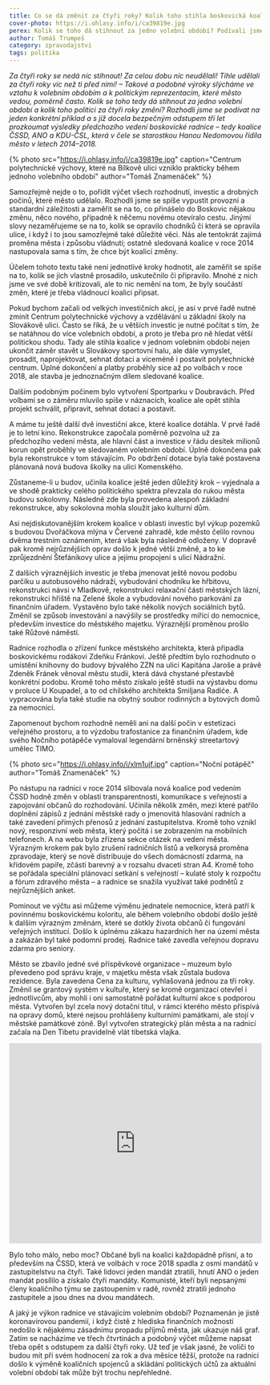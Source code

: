 ```yaml
---
title: Co se dá změnit za čtyři roky? Kolik toho stihla boskovická koalice z let 2014–2018
cover-photo: https://i.ohlasy.info/i/ca39819e.jpg
perex: Kolik se toho dá stihnout za jedno volební období? Podívali jsme se na jeden konkrétní příklad a výsledky předchozího vedení boskovické radnice.
author: Tomáš Trumpeš
category: zpravodajství
tags: politika
---
```


*Za čtyři roky se nedá nic stihnout! Za celou dobu nic neudělali! Tihle udělali za čtyři roky víc než ti před nimi! – Takové a podobné výroky slýcháme ve vztahu k volebním obdobím a k politickým reprezentacím, které město vedou, poměrně často. Kolik se toho tedy dá stihnout za jedno volební období a kolik toho politici za čtyři roky změní? Rozhodli jsme se podívat na jeden konkrétní příklad a s již docela bezpečným odstupem tří let prozkoumat výsledky předchozího vedení boskovické radnice – tedy koalice ČSSD, ANO a KDU-ČSL, která v čele se starostkou Hanou Nedomovou řídila město v letech 2014–2018.*

{% photo src="https://i.ohlasy.info/i/ca39819e.jpg" caption="Centrum polytechnické výchovy, které na Bílkově ulici vzniklo prakticky během jednoho volebního období" author="Tomáš Znamenáček" %}

Samozřejmě nejde o to, pořídit výčet všech rozhodnutí, investic a drobných počinů, které město udělalo. Rozhodli jsme se spíše vypustit provozní a standardní záležitosti a zaměřit se na to, co přinášelo do Boskovic nějakou změnu, něco nového, případně k něčemu novému otevíralo cestu. Jinými slovy nezaměřujeme se na to, kolik se opravilo chodníků či která se opravila ulice, i když i to jsou samozřejmě také důležité věci. Nás ale tentokrát zajímá proměna města i způsobu vládnutí; ostatně sledovaná koalice v roce 2014 nastupovala sama s tím, že chce být koalicí změny.

Účelem tohoto textu také není jednotlivé kroky hodnotit, ale zaměřit se spíše na to, kolik se jich vlastně prosadilo, uskutečnilo či připravilo. Mnohé z nich jsme ve své době kritizovali, ale to nic nemění na tom, že byly součástí změn, které je třeba vládnoucí koalici připsat.

Pokud bychom začali od velkých investičních akcí, je asi v prvé řadě nutné zmínit Centrum polytechnické výchovy a vzdělávání u základní školy na Slovákově ulici. Často se říká, že u větších investic je nutné počítat s tím, že se natáhnou do více volebních období, a proto je třeba pro ně hledat větší politickou shodu. Tady ale stihla koalice v jednom volebním období nejen ukončit záměr stavět u Slovákovy sportovní halu, ale dále vymyslet, prosadit, naprojektovat, sehnat dotaci a víceméně i postavit polytechnické centrum. Úplné dokončení a platby proběhly sice až po volbách v roce 2018, ale stavba je jednoznačným dílem sledované koalice.

Dalším podobným počinem bylo vytvoření Sportparku v Doubravách. Před volbami se o záměru mluvilo spíše v náznacích, koalice ale opět stihla projekt schválit, připravit, sehnat dotaci a postavit.

A máme tu ještě další dvě investiční akce, které koalice dotáhla. V prvé řadě je to letní kino. Rekonstrukce započala poměrně pozvolna už za předchozího vedení města, ale hlavní část a investice v řádu desítek milionů korun opět proběhly ve sledovaném volebním období. Úplně dokončena pak byla rekonstrukce v tom stávajícím. Po obdržení dotace byla také postavena plánovaná nová budova školky na ulici Komenského.

Zůstaneme-li u budov, učinila koalice ještě jeden důležitý krok – vyjednala a ve shodě prakticky celého politického spektra převzala do rukou města budovu sokolovny. Následně zde byla provedena alespoň základní rekonstrukce, aby sokolovna mohla sloužit jako kulturní dům.

Asi nejdiskutovanějším krokem koalice v oblasti investic byl výkup pozemků s budovou Dvořáčkova mlýna v Červené zahradě, kde město čelilo rovnou dvěma trestním oznámením, která však byla následně odloženy. V dopravě pak kromě nejrůznějších oprav došlo k jedné větší změně, a to ke zprůjezdnění Štefánikovy ulice a jejímu propojení s ulicí Nádražní.

Z dalších výraznějších investic je třeba jmenovat ještě novou podobu parčíku u autobusového nádraží, vybudování chodníku ke hřbitovu, rekonstrukci návsi v Mladkově, rekonstrukci relaxační části městských lázní, rekonstrukci hřiště na Zelené škole a vybudování nového parkování za finančním úřadem. Vystavěno bylo také několik nových sociálních bytů. Změnil se způsob investování a navýšily se prostředky mířící do nemocnice, především investice do městského majetku. Výraznější proměnou prošlo také Růžové náměstí.

Radnice rozhodla o zřízení funkce městského architekta, která připadla boskovickému rodákovi Zdeňku Fránkovi. Ještě předtím bylo rozhodnuto o umístění knihovny do budovy bývalého ZZN na ulici Kapitána Jaroše a právě Zdeněk Fránek věnoval městu studii, která dává chystané přestavbě konkrétní podobu. Kromě toho město získalo ještě studii na výstavbu domu v proluce U Koupadel, a to od chilského architekta Smiljana Radiće. A vypracována byla také studie na obytný soubor rodinných a bytových domů za nemocnicí.

Zapomenout bychom rozhodně neměli ani na další počin v estetizaci veřejného prostoru, a to výzdobu trafostanice za finančním úřadem, kde svého Nočního potápěče vymaloval legendární brněnský streetartový umělec TIMO.

{% photo src="https://i.ohlasy.info/i/xlm1ujf.jpg" caption="Noční potápěč" author="Tomáš Znamenáček" %}

Po nástupu na radnici v roce 2014 slibovala nová koalice pod vedením ČSSD hodně změn v oblasti transparentnosti, komunikace s veřejností a zapojování občanů do rozhodování. Učinila několik změn, mezi které patřilo doplnění zápisů z jednání městské rady o jmenovitá hlasování radních a také zavedení přímých přenosů z jednání zastupitelstva. Kromě toho vznikl nový, responzivní web města, který počítá i se zobrazením na mobilních telefonech. A na webu byla zřízena sekce otázek na vedení města. Výrazným krokem pak bylo zrušení radničních listů a velkorysá proměna zpravodaje, který se nově distribuuje do všech domácností zdarma, na křídovém papíře, zčásti barevný a v rozsahu dvaceti stran A4. Kromě toho se pořádala speciální plánovací setkání s veřejností – kulaté stoly k rozpočtu a fórum zdravého města – a radnice se snažila využívat také podnětů z nejrůznějších anket.

Pominout ve výčtu asi můžeme výměnu jednatele nemocnice, která patří k povinnému boskovickému koloritu, ale během volebního období došlo ještě k dalším výrazným změnám, které se dotkly života občanů či fungování veřejných institucí. Došlo k úplnému zákazu hazardních her na území města a zakázán byl také podomní prodej. Radnice také zavedla veřejnou dopravu zdarma pro seniory. 

Město se zbavilo jedné své příspěvkové organizace – muzeum bylo převedeno pod správu kraje, v majetku města však zůstala budova rezidence. Byla zavedena Cena za kulturu, vyhlašovaná jednou za tři roky. Změnil se grantový systém v kultuře, který se kromě organizací otevřel i jednotlivcům, aby mohli i oni samostatně pořádat kulturní akce s podporou města. Vytvořen byl zcela nový dotační titul, v rámci kterého město přispívá na opravy domů, které nejsou prohlášeny kulturními památkami, ale stojí v městské památkové zóně. Byl vytvořen strategický plán města a na radnicí začala na Den Tibetu pravidelně vlát tibetská vlajka.

<iframe title="Hospodaření Boskovic" aria-label="Grouped Column Chart" id="datawrapper-chart-PAW8x" src="https://datawrapper.dwcdn.net/PAW8x/1/" scrolling="no" frameborder="0" style="width: 0; min-width: 100% !important; border: none;" height="400"></iframe><script type="text/javascript">!function(){"use strict";window.addEventListener("message",(function(e){if(void 0!==e.data["datawrapper-height"]){var t=document.querySelectorAll("iframe");for(var a in e.data["datawrapper-height"])for(var r=0;r<t.length;r++){if(t[r].contentWindow===e.source)t[r].style.height=e.data["datawrapper-height"][a]+"px"}}}))}();
</script>

Bylo toho málo, nebo moc? Občané byli na koalici každopádně přísní, a to především na ČSSD, která ve volbách v roce 2018 spadla z osmi mandátů v zastupitelstvu na čtyři. Také lidovci jeden mandát ztratili, hnutí ANO o jeden mandát posílilo a získalo čtyři mandáty. Komunisté, kteří byli nepsanými členy koaličního týmu se zastoupením v radě, rovněž ztratili jednoho zastupitele a jsou dnes na dvou mandátech.

A jaký je výkon radnice ve stávajícím volebním období? Poznamenán je jistě koronavirovou pandemií, i když čistě z hlediska finančních možností nedošlo k nějakému zásadnímu propadu příjmů města, jak ukazuje náš graf. Zatím se nacházíme ve třech čtvrtinách a podobný výčet můžeme napsat třeba opět s odstupem za další čtyři roky. Už teď je však jasné, že voliči to budou mít při svém hodnocení za rok a dva měsíce těžší, protože na radnici došlo k výměně koaličních spojenců a skládání politických účtů za aktuální volební období tak může být trochu nepřehledné.
